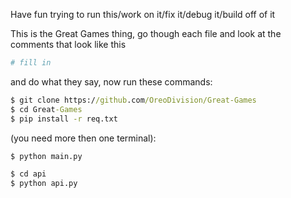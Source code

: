 Have fun trying to run this/work on it/fix it/debug it/build off of it

This is the Great Games thing, go though each file and look at the comments that look like this
```py
# fill in
```
and do what they say, now run these commands:
```cmd
$ git clone https://github.com/OreoDivision/Great-Games
$ cd Great-Games
$ pip install -r req.txt
```
(you need more then one terminal):
```cmd
$ python main.py
```
```cmd
$ cd api
$ python api.py
```
